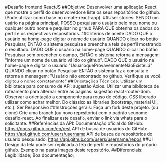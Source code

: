 #Desafio frontend ReactJS
##Objetivo:
Desenvolver uma aplicação React que mostre o perfil do desenvolvedor e liste os seus repositórios do github. (Pode utilizar como base no create-react-app).
##User stories:
SENDO um usário na página principal, POSSO pesquisar o usuário pelo meu nome ou qualquer outro nome e pequisar no github PARA QUE obtenha os dados do perfil e os respectivos respositórios.
##Critérios de aceite
DADO QUE o usuário na home-page digitar o nome de usuário QUANDO clicar no botão Pesquisar, ENTÃO o sistema pesquisa e preenche a tela de perfil mostrando o resultado.
DADO QUE o usuário na home-page QUANDO clicar no botão Pesquisar sem preencher o campo, ENTÃO o sistema retorna a mensagem: "informe um nome de usuário válido do github".
DADO QUE o usuário na home-page e digitar o usuário "UsuarioqueProvavelmenteNãoExisteLá" QUANDO clicar no botão Pesquisar ENTÃO o sistema faz a consulta e retorna a mensagem: "Usuário não encontrado no github. Verifique se você digitou o nome corretamente"
##Orientações Técnicas:
Utilizar um biblioteca para consumo de API: sugestão Axios.
Utilizar uma biblioteca de roteamento para alternar entre as paginas: sugestão react-router-dom.
Observar a orientação a componente para reuso de código.
CSS liberado utilizar como achar melhor. Do clássico as libraries (bootstrap, material UI, etc.).
Ser Responsivo
##Instruções gerais:
Faça um fork deste projeto. (ou clone)
Crie uma branch (ou novo repositório) com o padrão seunome-desafio-react.
Ao finalizar este desafio, enviar o link via whats para o solicitante.
##Referências da API:
Documentação oficial do GitHub: https://docs.github.com/en/rest
API de busca de usuários do GitHub: https://api.github.com/users/username
API de busca de repositórios do usuário pesquisado: https://api.github.com/users/username/repos
##UI
Design da tela pode ser replicada a tela de perfil e repositórios do próprio github.
Exemplo na pasta images deste repositório.
##Diferenciais:
Legibilidade;
Boa documentação;